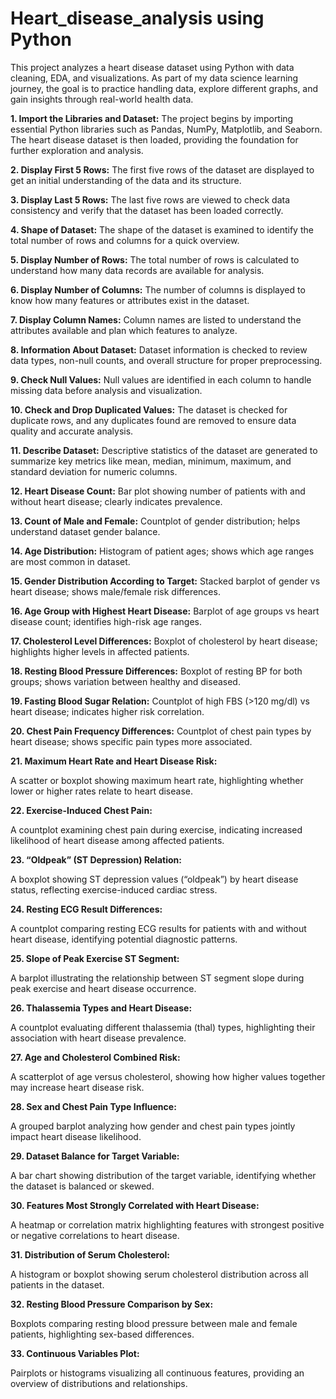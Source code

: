 # Heart_disease_analysis using Python
This project analyzes a heart disease dataset using Python with data cleaning, EDA, and visualizations. As part of my data science learning journey, the goal is to practice handling data, explore different graphs, and gain insights through real-world health data.

**1. Import the Libraries and Dataset:**
The project begins by importing essential Python libraries such as Pandas, NumPy, Matplotlib, and Seaborn. The heart disease dataset is then loaded, providing the foundation for further exploration and analysis.

**2. Display First 5 Rows:**
The first five rows of the dataset are displayed to get an initial understanding of the data and its structure.

**3. Display Last 5 Rows:**
The last five rows are viewed to check data consistency and verify that the dataset has been loaded correctly.

**4. Shape of Dataset:**
The shape of the dataset is examined to identify the total number of rows and columns for a quick overview.

**5. Display Number of Rows:**
The total number of rows is calculated to understand how many data records are available for analysis.

**6. Display Number of Columns:**
The number of columns is displayed to know how many features or attributes exist in the dataset.

**7. Display Column Names:**
Column names are listed to understand the attributes available and plan which features to analyze.

**8. Information About Dataset:**
Dataset information is checked to review data types, non-null counts, and overall structure for proper preprocessing.

**9. Check Null Values:**
Null values are identified in each column to handle missing data before analysis and visualization.

**10. Check and Drop Duplicated Values:**
The dataset is checked for duplicate rows, and any duplicates found are removed to ensure data quality and accurate analysis.

**11. Describe Dataset:**
Descriptive statistics of the dataset are generated to summarize key metrics like mean, median, minimum, maximum, and standard deviation for numeric columns.


**12. Heart Disease Count:**
Bar plot showing number of patients with and without heart disease; clearly indicates prevalence.

**13. Count of Male and Female:**
Countplot of gender distribution; helps understand dataset gender balance.

**14. Age Distribution:**
Histogram of patient ages; shows which age ranges are most common in dataset.

**15. Gender Distribution According to Target:**
Stacked barplot of gender vs heart disease; shows male/female risk differences.

**16. Age Group with Highest Heart Disease:**
Barplot of age groups vs heart disease count; identifies high-risk age ranges.

**17. Cholesterol Level Differences:**
Boxplot of cholesterol by heart disease; highlights higher levels in affected patients.

**18. Resting Blood Pressure Differences:**
Boxplot of resting BP for both groups; shows variation between healthy and diseased.

**19. Fasting Blood Sugar Relation:**
Countplot of high FBS (>120 mg/dl) vs heart disease; indicates higher risk correlation.

**20. Chest Pain Frequency Differences:**
Countplot of chest pain types by heart disease; shows specific pain types more associated.

**21. Maximum Heart Rate and Heart Disease Risk:**

A scatter or boxplot showing maximum heart rate, highlighting whether lower or higher rates relate to heart disease.

**22. Exercise-Induced Chest Pain:**

A countplot examining chest pain during exercise, indicating increased likelihood of heart disease among affected patients.

**23. “Oldpeak” (ST Depression) Relation:**

A boxplot showing ST depression values (“oldpeak”) by heart disease status, reflecting exercise-induced cardiac stress.

**24. Resting ECG Result Differences:**

A countplot comparing resting ECG results for patients with and without heart disease, identifying potential diagnostic patterns.

**25. Slope of Peak Exercise ST Segment:**

A barplot illustrating the relationship between ST segment slope during peak exercise and heart disease occurrence.

**26. Thalassemia Types and Heart Disease:**

A countplot evaluating different thalassemia (thal) types, highlighting their association with heart disease prevalence.

**27. Age and Cholesterol Combined Risk:**

A scatterplot of age versus cholesterol, showing how higher values together may increase heart disease risk.

**28. Sex and Chest Pain Type Influence:**

A grouped barplot analyzing how gender and chest pain types jointly impact heart disease likelihood.

**29. Dataset Balance for Target Variable:**

A bar chart showing distribution of the target variable, identifying whether the dataset is balanced or skewed.

**30. Features Most Strongly Correlated with Heart Disease:**

A heatmap or correlation matrix highlighting features with strongest positive or negative correlations to heart disease.

**31. Distribution of Serum Cholesterol:**

A histogram or boxplot showing serum cholesterol distribution across all patients in the dataset.

**32. Resting Blood Pressure Comparison by Sex:**

Boxplots comparing resting blood pressure between male and female patients, highlighting sex-based differences.

**33. Continuous Variables Plot:**

Pairplots or histograms visualizing all continuous features, providing an overview of distributions and relationships.
